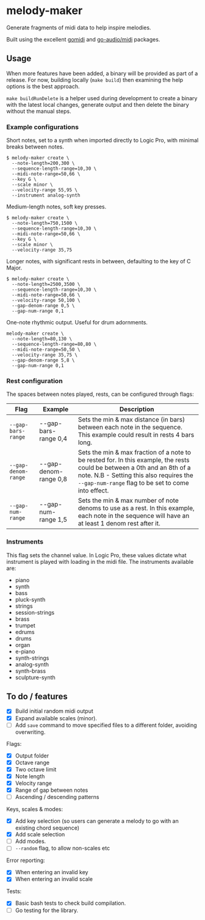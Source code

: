 # melody-maker
Generate fragments of midi data to help inspire melodies.

Built using the excellent [gomidi](https://github.com/gomidi/midi) and [go-audio/midi](https://github.com/go-audio/midi) packages.

## Usage
When more features have been added, a binary will be provided as part of a release. For now, building locally (`make build`) then examining the help options is the best approach.

`make buildRunDelete` is a helper used during development to create a binary with the latest local changes, generate output and then delete the binary without the manual steps.

### Example configurations
Short notes, set to a synth when imported directly to Logic Pro, with minimal breaks between notes.

```
$ melody-maker create \
  --note-length=200,300 \
  --sequence-length-range=10,30 \
  --midi-note-range=50,66 \
  --key G \
  --scale minor \
  --velocity-range 55,95 \
  --instrument analog-synth
```

Medium-length notes, soft key presses.
```
$ melody-maker create \
  --note-length=750,1500 \
  --sequence-length-range=10,30 \
  --midi-note-range=50,66 \
  --key G \
  --scale minor \
  --velocity-range 35,75
```

Longer notes, with significant rests in between, defaulting to the key of C Major.
```
$ melody-maker create \
  --note-length=2500,3500 \
  --sequence-length-range=10,30 \
  --midi-note-range=50,66 \
  --velocity-range 50,100 \
  --gap-denom-range 0,5 \
  --gap-num-range 0,1
```

One-note rhythmic output. Useful for drum adornments.
```
melody-maker create \
  --note-length=80,130 \
  --sequence-length-range=80,80 \
  --midi-note-range=50,50 \
  --velocity-range 35,75 \
  --gap-denom-range 5,8 \
  --gap-num-range 0,1
```

### Rest configuration
The spaces between notes played, rests, can be configured through flags:

| Flag                | Example               | Description                                                                                                                                                                                                                  |
|---------------------|-----------------------|------------------------------------------------------------------------------------------------------------------------------------------------------------------------------------------------------------------------------|
| `--gap-bars-range`  | --gap-bars-range 0,4  | Sets the min & max distance (in bars) between each note in the sequence. This example could result in rests 4 bars long.                                                                                                     |
| `--gap-denom-range` | --gap-denom-range 0,8 | Sets the min & max fraction of a note to be rested for.  In this example, the rests could be between a 0th and an 8th of a note.  N.B - Setting this also requires the `--gap-num-range` flag to be set to come into effect. |
| `--gap-num-range`   | --gap-num-range 1,5   | Sets the min & max number of note denoms to use as a rest. In this example, each note in the sequence will have an at least 1 denom rest after it.                                                                           |


### Instruments
This flag sets the channel value. In Logic Pro, these values dictate what instrument is played with loading in the midi file. The instruments available are:
- piano
- synth
- bass
- pluck-synth
- strings
- session-strings
- brass
- trumpet
- edrums
- drums
- organ
- e-piano
- synth-strings
- analog-synth
- synth-brass
- sculpture-synth

## To do / features
- [X] Build initial random midi output
- [X] Expand available scales (minor).
- [ ] Add `save` command to move specified files to a different folder, avoiding overwriting.

Flags:
- [X] Output folder
- [X] Octave range
- [X] Two octave limit
- [X] Note length
- [X] Velocity range
- [X] Range of gap between notes
- [ ] Ascending / descending patterns

Keys, scales & modes:
- [X] Add key selection (so users can generate a melody to go with an existing chord sequence)
- [X] Add scale selection
- [ ] Add modes.
- [ ] `--random` flag, to allow non-scales etc

Error reporting:
- [X] When entering an invalid key
- [X] When entering an invalid scale

Tests:
- [X] Basic bash tests to check build compilation.
- [ ] Go testing for the library.
